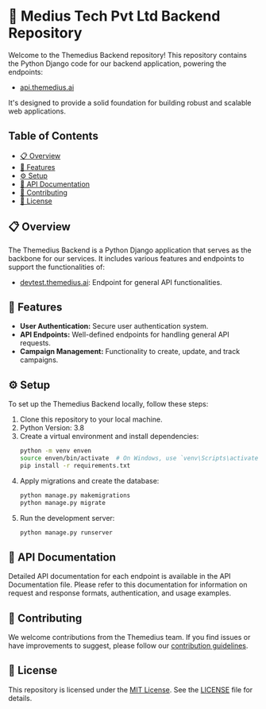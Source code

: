 # 🐍 Medius Tech Pvt Ltd Backend Repository

Welcome to the Themedius Backend repository! This repository contains the Python Django code for our backend application, powering the endpoints:

- [api.themedius.ai](https://devtest.themedius.ai)


It's designed to provide a solid foundation for building robust and scalable web applications.

## Table of Contents
- [📋 Overview](#overview)
- [🚀 Features](#features)
- [⚙️ Setup](#setup)
- [📝 API Documentation](#api-documentation)
- [🤝 Contributing](#contributing)
- [📄 License](#license)

## 📋 Overview

The Themedius Backend is a Python Django application that serves as the backbone for our services. It includes various features and endpoints to support the functionalities of:

- [devtest.themedius.ai](https://devtest.themedius.ai): Endpoint for general API functionalities.


## 🚀 Features

- **User Authentication:** Secure user authentication system.
- **API Endpoints:** Well-defined endpoints for handling general API requests.
- **Campaign Management:** Functionality to create, update, and track campaigns.

## ⚙️ Setup

To set up the Themedius Backend locally, follow these steps:

1. Clone this repository to your local machine.
2. Python Version: 3.8
3. Create a virtual environment and install dependencies:
   ```bash
   python -m venv enven
   source enven/bin/activate  # On Windows, use `venv\Scripts\activate`
   pip install -r requirements.txt

4. Apply migrations and create the database:
   ```bash
   python manage.py makemigrations
   python manage.py migrate

5. Run the development server:
   ```bash
   python manage.py runserver

## 📝 API Documentation

Detailed API documentation for each endpoint is available in the API Documentation file. Please refer to this documentation for information on request and response formats, authentication, and usage examples.

## 🤝 Contributing

We welcome contributions from the Themedius team. If you find issues or have improvements to suggest, please follow our [contribution guidelines](CONTRIBUTING.md).

## 📄 License

This repository is licensed under the [MIT License](LICENSE). See the [LICENSE](LICENSE) file for details.
